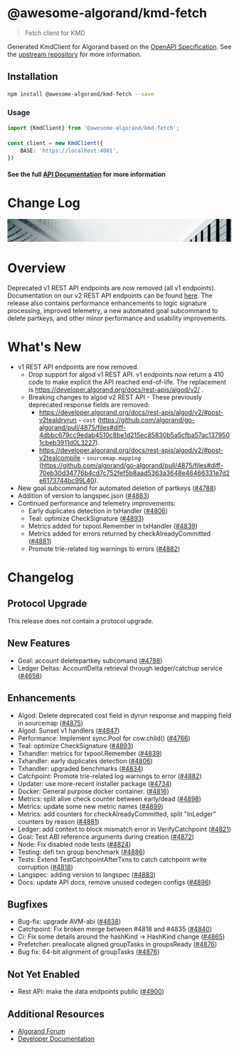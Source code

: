
# @awesome-algorand/kmd-fetch
> Fetch client for KMD

Generated KmdClient for Algorand based on the [OpenAPI Specification](https://raw.githubusercontent.com/algorand/go-algorand/v3.13.1-stable/daemon/kmd/api/swagger.json). 
See the [upstream repository](https://github.com/algorand/go-algorand) for more information.

## Installation

```bash
npm install @awesome-algorand/kmd-fetch --save
```

### Usage

```typescript
import {KmdClient} from '@awesome-algorand/kmd-fetch';

const client = new KmdClient({
    BASE: 'https://localhost:4001',
})
```

#### See the full [API Documentation](https://awesome-algorand.github.io/algo-fetch/guides/clients/kmd/) for more information

# Change Log
![GitHub Logo](https://raw.githubusercontent.com/algorand/go-algorand/master/release/release-banner.jpg)

# Overview

Deprecated v1 REST API endpoints are now removed (all v1 endpoints). Documentation on our v2 REST API endpoints can be found [here](https://developer.algorand.org/docs/rest-apis/algod/v2/). The release also contains performance enhancements to logic signature processing, improved telemetry, a new automated goal subcommand to delete partkeys, and other minor performance and usability improvements.

# What&apos;s New

* v1 REST API endpoints are now removed. 
  * Drop support for algod v1 REST API.  v1 endpoints now return a 410 code to make explicit the API reached end-of-life.  The replacement is https://developer.algorand.org/docs/rest-apis/algod/v2/ . 
  * Breaking changes to algod v2 REST API - These previously deprecated response fields are removed:
    * https://developer.algorand.org/docs/rest-apis/algod/v2/#post-v2tealdryrun - `cost` (https://github.com/algorand/go-algorand/pull/4875/files#diff-4dbbc679cc9edab4510c8be1d215ec85830b5a5cfba57ac1379501cbeb3911d0L3227).
    * https://developer.algorand.org/docs/rest-apis/algod/v2/#post-v2tealcompile - `sourcemap.mapping` (https://github.com/algorand/go-algorand/pull/4875/files#diff-70eb30d34776b4cd7c752fef5b8aad5363a3648e46466331e7d2e6173744bc99L40).
 * New goal subcommand for automated deletion of partkeys ([#4788](https://github.com/algorand/go-algorand/pull/4788))
 * Addition of version to langspec.json ([#4883](https://github.com/algorand/go-algorand/pull/4883))
 * Continued performance and telemetry improvements:
    * Early duplicates detection in txHandler ([#4806](https://github.com/algorand/go-algorand/pull/4806))
    * Teal: optimize CheckSignature ([#4893](https://github.com/algorand/go-algorand/pull/4893))
    * Metrics added for txpool.Remember in txHandler ([#4839](https://github.com/algorand/go-algorand/pull/4839))
    * Metrics added for errors returned by checkAlreadyCommitted ([#4881](https://github.com/algorand/go-algorand/pull/4881))
    * Promote trie-related log warnings to errors ([#4882](https://github.com/algorand/go-algorand/pull/4882))

# Changelog

## Protocol Upgrade
This release does not contain a protocol upgrade.

## New Features
* Goal: account deletepartkey subcomand ([#4788](https://github.com/algorand/go-algorand/pull/4788))
* Ledger Deltas: AccountDelta retrieval through ledger/catchup service ([#4658](https://github.com/algorand/go-algorand/pull/4658))

## Enhancements
* Algod: Delete deprecated cost field in dyrun response and mapping field in sourcemap ([#4875](https://github.com/algorand/go-algorand/pull/4875))
* Algod: Sunset v1 handlers ([#4847](https://github.com/algorand/go-algorand/pull/4847))
* Performance: Implement sync.Pool for cow.child() ([#4766](https://github.com/algorand/go-algorand/pull/4766))
* Teal: optimize CheckSignature ([#4893](https://github.com/algorand/go-algorand/pull/4893))
* Txhandler: metrics for txpool.Remember ([#4839](https://github.com/algorand/go-algorand/pull/4839))
* Txhandler: early duplicates detection ([#4806](https://github.com/algorand/go-algorand/pull/4806))
* Txhandler: upgraded benchmarks ([#4834](https://github.com/algorand/go-algorand/pull/4834))
* Catchpoint: Promote trie-related log warnings to error ([#4882](https://github.com/algorand/go-algorand/pull/4882))
* Updater: use more-recent installer package ([#4734](https://github.com/algorand/go-algorand/pull/4734))
* Docker: General purpose docker container. ([#4816](https://github.com/algorand/go-algorand/pull/4816))
* Metrics: split alive check counter between early/dead ([#4898](https://github.com/algorand/go-algorand/pull/4898))
* Metrics: update some new metric names ([#4899](https://github.com/algorand/go-algorand/pull/4899))
* Metrics: add counters for checkAlreadyCommitted, split &quot;InLedger&quot; counters by reason ([#4881](https://github.com/algorand/go-algorand/pull/4881))
* Ledger: add context to block mismatch error in VerifyCatchpoint ([#4821](https://github.com/algorand/go-algorand/pull/4821))
* Goal: Test ABI reference arguments during creation ([#4872](https://github.com/algorand/go-algorand/pull/4872))
* Node: Fix disabled node tests ([#4824](https://github.com/algorand/go-algorand/pull/4824))
* Testing: defi txn group benchmark ([#4886](https://github.com/algorand/go-algorand/pull/4886))
* Tests: Extend TestCatchpointAfterTxns to catch catchpoint write corruption ([#4818](https://github.com/algorand/go-algorand/pull/4818))
* Langspec: adding version to langspec ([#4883](https://github.com/algorand/go-algorand/pull/4883))
* Docs: update API docs, remove unused codegen configs ([#4896](https://github.com/algorand/go-algorand/pull/4896))

## Bugfixes
* Bug-fix: upgrade AVM-abi ([#4838](https://github.com/algorand/go-algorand/pull/4838))
* Catchpoint: Fix broken merge between #4818 and #4835 ([#4840](https://github.com/algorand/go-algorand/pull/4840))
* Ci: Fix some details around the hashKind -> HashKind change ([#4865](https://github.com/algorand/go-algorand/pull/4865))
* Prefetcher: preallocate aligned groupTasks in groupsReady ([#4876](https://github.com/algorand/go-algorand/pull/4876))
* Bug fix: 64-bit alignment of groupTasks ([#4876](https://github.com/algorand/go-algorand/pull/4876))

## Not Yet Enabled
* Rest API: make the data endpoints public ([#4900](https://github.com/algorand/go-algorand/pull/4900))


## Additional Resources
* [Algorand Forum](https://forum.algorand.org)
* [Developer Documentation](https://developer.algorand.org)
